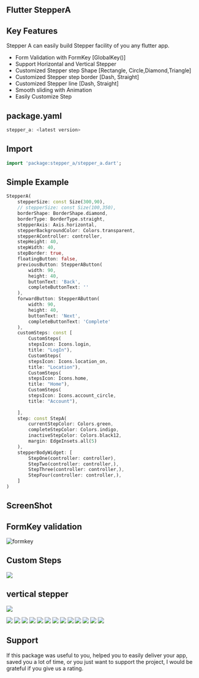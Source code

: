 <!--
This README describes the package. If you publish this package to pub.dev,
this README's contents appear on the landing page for your package.

For information about how to write a good package README, see the guide for
[writing package pages](https://dart.dev/guides/libraries/writing-package-pages).

For general information about developing packages, see the Dart guide for
[creating packages](https://dart.dev/guides/libraries/create-library-packages)
and the Flutter guide for
[developing packages and plugins](https://flutter.dev/developing-packages).
-->


##                                   Flutter StepperA

## Key Features

Stepper A can easily build Stepper facility of you any flutter app. 
- Form Validation with FormKey [GlobalKey<FormState>()]
- Support Horizontal and Vertical Stepper
- Customized Stepper step Shape [Rectangle, Circle,Diamond,Triangle]
- Customized Stepper step border [Dash, Straight]
- Customized Stepper line  [Dash, Straight]
- Smooth sliding with Animation
- Easily Customize Step


## package.yaml
```dart
stepper_a: <latest version>
```

## Import
```dart
import 'package:stepper_a/stepper_a.dart';
```
## Simple Example


```dart
StepperA(
    stepperSize: const Size(300,90),
    // stepperSize: const Size(100,350),
    borderShape: BorderShape.diamond,
    borderType: BorderType.straight,
    stepperAxis: Axis.horizontal,
    stepperBackgroundColor: Colors.transparent,
    stepperAController: controller,
    stepHeight: 40,
    stepWidth: 40,
    stepBorder: true,
    floatingButton: false,
    previousButton: StepperAButton(
        width: 90,
        height: 40,
        buttonText: 'Back',
        completeButtonText: ''
    ),
    forwardButton: StepperAButton(
        width: 90,
        height: 40,
        buttonText: 'Next',
        completeButtonText: 'Complete'
    ),
    customSteps: const [
        CustomSteps(
        stepsIcon: Icons.login,
        title: "LogIn"),
        CustomSteps(
        stepsIcon: Icons.location_on,
        title: "Location"),
        CustomSteps(
        stepsIcon: Icons.home,
        title: "Home"),
        CustomSteps(
        stepsIcon: Icons.account_circle,
        title: "Account"),
    
    ],
    step: const StepA(
        currentStepColor: Colors.green,
        completeStepColor: Colors.indigo,
        inactiveStepColor: Colors.black12,
        margin: EdgeInsets.all(5)
    ),
    stepperBodyWidget: [
        StepOne(controller: controller),
        StepTwo(controller: controller,),
        StepThree(controller: controller,),
        StepFour(controller: controller,),
    ]
)
```

## ScreenShot

## FormKey validation
![formkey](https://user-images.githubusercontent.com/44666275/232333587-c807f95a-b8db-454e-865e-98dd26304b58.gif)

## Custom Steps
![](example/assets/pic/Media_230415_222459.gif)

## vertical stepper
![](example/assets/pic/vertical_circle.gif)

![](example/assets/pic/horizontal_circle.gif)
![](example/assets/pic/horizontal_circle_border.gif)
![](example/assets/pic/horizontal_circle_dash.gif)
![](example/assets/pic/horizontal_triangle.gif)
![](example/assets/pic/horizontal_tringle_border.gif)
![](example/assets/pic/Media_230415_221146.gif)
![](example/assets/pic/Media_230415_221243.gif)
![](example/assets/pic/Media_230415_221534.gif)
![](example/assets/pic/Media_230415_221733.gif)
![](example/assets/pic/tringle.gif)
![](example/assets/pic/Media_230415_222359.gif)
![](example/assets/pic/Media_230415_222245.gif)
![](example/assets/pic/Media_230415_222135.gif)



## Support
If this package was useful to you, helped you to easily deliver your app, saved you a lot of time, or you just want to
support the project, I would be grateful if you give us a rating.
